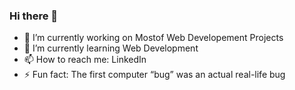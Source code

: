 ### Hi there 👋

- 🔭 I’m currently working on Mostof Web Developement Projects
- 🌱 I’m currently learning Web Development
- 📫 How to reach me: LinkedIn
- ⚡ Fun fact: The first computer “bug” was an actual real-life bug


